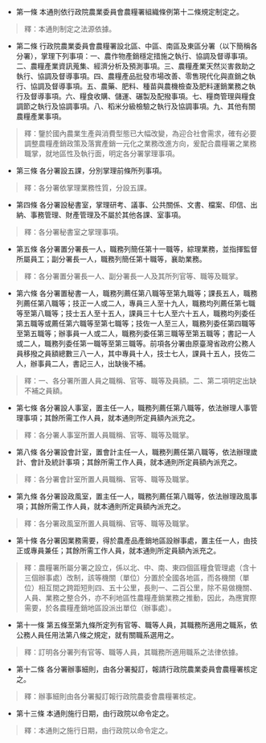 * 第一條 本通則依行政院農業委員會農糧署組織條例第十二條規定制定之。

> 釋：本通則制定之法源依據。

* 第二條 行政院農業委員會農糧署設北區、中區、南區及東區分署（以下簡稱各分署），掌理下列事項：一、農作物產銷穩定措施之執行、協調及督導事項。二、農糧產業資訊蒐集、經濟分析及預測事項。三、農糧產業天然災害救助之執行、協調及督導事項。四、農糧產品批發市場改善、零售現代化與直銷之執行、協調及督導事項。五、農藥、肥料、種苗與農機檢查及肥料運銷業務之執行及督導事項。六、糧食收購、儲運、碾製及配撥事項。七、糧商管理與糧食調節之執行及協調事項。八、稻米分級檢驗之執行及協調事項。九、其他有關農糧產業事項。

> 釋：鑒於國內農業生產與消費型態已大幅改變，為迎合社會需求，確有必要調整農糧產銷政策及落實產銷一元化之業務改進方向，爰配合農糧署之業務職掌，就地區性及執行面，明定各分署掌理事項。

* 第三條 各分署設五課，分別掌理前條所列事項。

> 釋：各分署依掌理業務性質，分設五課。

* 第四條 各分署設秘書室，掌理研考、議事、公共關係、文書、檔案、印信、出納、事務管理、財產管理及不屬於其他各課、室事項。

> 釋：各分署秘書室之掌理事項。

* 第五條 各分署置分署長一人，職務列簡任第十一職等，綜理業務，並指揮監督所屬員工；副分署長一人，職務列簡任第十職等，襄助業務。

> 釋：各分署置分署長一人、副分署長一人及其所列官等、職等及職掌。

* 第六條 各分署置秘書一人，職務列薦任第八職等至第九職等；課長五人，職務列薦任第八職等；技正一人或二人，專員三人至十九人，職務均列薦任第七職等至第八職等；技士五人至十五人，課員三十七人至六十五人，職務均列委任第五職等或薦任第六職等至第七職等；技佐一人至三人，職務列委任第四職等至第五職等；辦事員一人或二人，職務列委任第三職等至第五職等；書記一人或二人，職務列委任第一職等至第三職等。前項各分署由原臺灣省政府公務人員移撥之員額總數三八一人，其中專員十人，技士七人，課員十五人，技佐二人，辦事員二人，書記三人，出缺後不補。

> 釋：一、各分署所置人員之職稱、官等、職等及員額。二、第二項明定出缺不補之員額。

* 第七條 各分署設人事室，置主任一人，職務列薦任第八職等，依法辦理人事管理事項；其餘所需工作人員，就本通則所定員額內派充之。

> 釋：各分署人事室所置人員職稱、官等、職等及職掌。

* 第八條 各分署設會計室，置會計主任一人，職務列薦任第八職等，依法辦理歲計、會計及統計事項；其餘所需工作人員，就本通則所定員額內派充之。

> 釋：各分署會計室所置人員職稱、官等、職等及職掌。

* 第九條 各分署設政風室，置主任一人，職務列薦任第八職等，依法辦理政風事項；其餘所需工作人員，就本通則所定員額內派充之。

> 釋：各分署政風室所置人員職稱、官等、職等及職掌。

* 第十條 各分署因業務需要，得於農產品產銷地區設辦事處，置主任一人，由技正或專員兼任；其餘所需工作人員，就本通則所定員額內派充之。

> 釋：農糧署所屬分署之設立，係以北、中、南、東四個區糧食管理處（含十三個辦事處）改制，該等機關（單位）分置於全國各地區，而各機關（單位）相互間之跨距短則四、五十公里，長則一、二百公里，除不易做機關、人員、業務之整合外，亦不利地區性農糧產銷業務之推動，因此，為應實際需要，於各農糧產銷地區設派出單位（辦事處）。

* 第十一條 第五條至第九條所定列有官等、職等人員，其職務所適用之職系，依公務人員任用法第八條之規定，就有關職系選用之。

> 釋：訂明各分署列有官等、職等人員，其職務所適用職系之法律依據。

* 第十二條 各分署辦事細則，由各分署擬訂，報請行政院農業委員會農糧署核定之。

> 釋：辦事細則由各分署擬訂報行政院農委會農糧署核定。

* 第十三條 本通則施行日期，由行政院以命令定之。

> 釋：本通則之施行日期，由行政院以命令定之。

